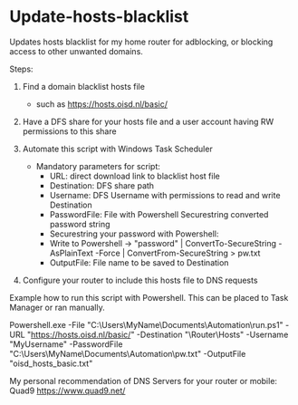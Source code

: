 # Update-hosts-blacklist
Updates hosts blacklist for my home router for adblocking, or blocking access to other unwanted domains.

Steps:

1. Find a domain blacklist hosts file
    * such as https://hosts.oisd.nl/basic/

2. Have a DFS share for your hosts file and a user account having RW permissions to this share

3. Automate this script with Windows Task Scheduler
   * Mandatory parameters for script:
     * URL: direct download link to blacklist host file
     * Destination: DFS share path
     * Username: DFS Username with permissions to read and write Destination
     * PasswordFile: File with Powershell Securestring converted password string
      * Securestring your password with Powershell:
      * Write to Powershell -> "password" | ConvertTo-SecureString -AsPlainText -Force | ConvertFrom-SecureString > pw.txt
     * OutputFile: File name to be saved to Destination

 4. Configure your router to include this hosts file to DNS requests


Example how to run this script with Powershell. This can be placed to Task Manager or ran manually.


Powershell.exe -File "C:\Users\MyName\Documents\Automation\run.ps1" -URL "https://hosts.oisd.nl/basic/" -Destination "\\Router\Hosts\" -Username "MyUsername" -PasswordFile "C:\Users\MyName\Documents\Automation\pw.txt" -OutputFile "oisd_hosts_basic.txt"


My personal recommendation of DNS Servers for your router or mobile: Quad9 https://www.quad9.net/
